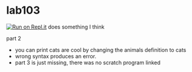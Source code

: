 # lab103

[![Run on Repl.it](https://repl.it/badge/github/SomeAspy/lab103)](https://repl.it/github/SomeAspy/lab103)
does something I think

part 2

- you can print cats are cool by changing the animals definition to cats
- wrong syntax produces an error.
- part 3 is just missing, there was no scratch program linked
